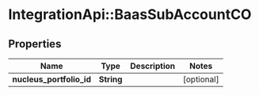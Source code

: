 # IntegrationApi::BaasSubAccountCO

## Properties
Name | Type | Description | Notes
------------ | ------------- | ------------- | -------------
**nucleus_portfolio_id** | **String** |  | [optional] 


